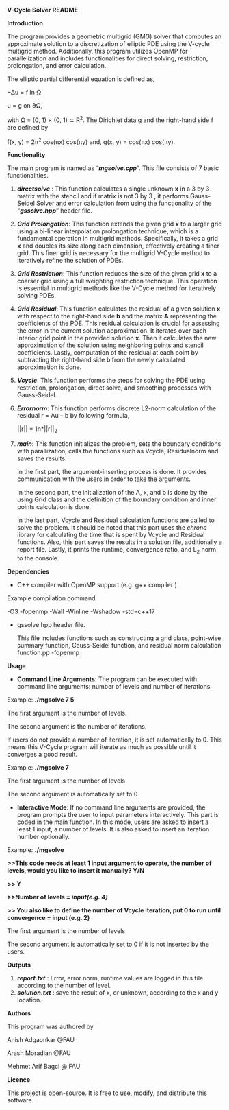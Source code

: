 ﻿**V-Cycle Solver README**

**Introduction**

The program provides a geometric multigrid (GMG) solver that computes an approximate solution to a discretization of elliptic PDE using the V-cycle multigrid method. Additionally, this program utilizes OpenMP for parallelization and includes functionalities for direct solving, restriction, prolongation, and error calculation.

The elliptic partial differential equation is defined as,

−Δu = f in Ω

u = g on ∂Ω,

with Ω = (0, 1) × (0, 1) ⊂ R<sup>2</sup>. The Dirichlet data g and the right-hand side f are defined by

f(x, y) = 2π<sup>2</sup> cos(πx) cos(πy) and, g(x, y) = cos(πx) cos(πy).

**Functionality**

The main program is named as “***mgsolve.cpp***”. This file consists of 7 basic functionalities.

1) ***directsolve*** : This function calculates a single unknown **x** in a 3 by 3 matrix with the stencil and if matrix is not 3 by 3 , it performs Gauss-Seidel Solver and error calculation from using the functionality of the “***gssolve.hpp***” header file. 
1) ***Grid Prolongation***: This function extends the given grid **x** to a larger grid using a bi-linear interpolation prolongation technique, which is a fundamental operation in multigrid methods. Specifically, it takes a grid **x** and doubles its size along each dimension, effectively creating a finer grid. This finer grid is necessary for the multigrid V-Cycle method to iteratively refine the solution of PDEs.
1) ***Grid Restriction***: This function reduces the size of the given grid **x** to a coarser grid using a full weighting restriction technique. This operation is essential in multigrid methods like the V-Cycle method for iteratively solving PDEs.
1) ***Grid Residual***: This function calculates the residual of a given solution **x** with respect to the right-hand side **b** and the matrix **A** representing the coefficients of the PDE. This residual calculation is crucial for assessing the error in the current solution approximation. It iterates over each interior grid point in the provided solution **x**. Then it calculates the new approximation of the solution using neighboring points and stencil coefficients. Lastly, computation of the residual at each point by subtracting the right-hand side **b** from the newly calculated approximation is done.
1) ***Vcycle***: This function performs the steps for solving the PDE using restriction, prolongation, direct solve, and smoothing processes with Gauss-Seidel.
1) ***Errornorm***: This function performs discrete L2-norm calculation of the residual r = Au – b by following formula,

   ||r|| =  1n\*||r||<sub>2</sub>


1) ***main***: This function initializes the problem, sets the boundary conditions with parallization, calls the functions such as Vcycle, Residualnorm and saves the results. 

   In the first part, the argument-inserting process is done. It provides communication with the users in order to take the arguments. 

   In the second part, the initialization of the A, x, and b is done by the using Grid class and the definition of the boundary condition and inner points calculation is done.

   In the last part, Vcycle and Residual calculation functions are called to solve the problem. It should be noted that this part uses the *chrono* library for calculating the time that is spent by Vcycle and Residual functions. Also, this part saves the results in a solution file, additionally a report file. Lastly, it prints the runtime, convergence ratio, and L<sub>2</sub> norm to the console. 

**Dependencies**

- C++ compiler with OpenMP support (e.g. g++ compiler )

Example compilation command:

-O3 -fopenmp -Wall -Winline -Wshadow -std=c++17

- gssolve.hpp header file.

  This file includes functions such as constructing a grid class, point-wise summary function, Gauss-Seidel function, and residual norm calculation function.pp -fopenmp 


**Usage**

- **Command Line Arguments**: The program can be executed with command line arguments: number of levels and number of iterations.

Example: **./mgsolve 7 5** 

The first argument is the number of levels.

The second argument is the number of iterations.

If users do not provide a number of iteration, it is set automatically to 0. This means this V-Cycle program will iterate as much as possible until it converges a good result.

Example: **./mgsolve 7**

The first argument is the number of levels

The second argument is automatically set to 0 


- **Interactive Mode**: If no command line arguments are provided, the program prompts the user to input parameters interactively. This part is coded in the main function. In this mode, users are asked to insert a least 1 input, a number of levels. It is also asked to insert an iteration number optionally. 

Example: **./mgsolve** 

**>>This code needs at least 1 input argument to operate, the number of levels, would you like to insert it manually? Y/N**

**>> Y**

**>>Number of levels = *input(e.g. 4)***

**>> You also like to define the number of Vcycle iteration, put 0 to run until convergence = input (e.g. 2)**

The first argument is the number of levels

The second argument is automatically set to 0 if it is not inserted by the users.

**Outputs**

1) ***report.txt*** : Error, error norm, runtime values are logged in this file according to the number of level.
1) ***solution.txt*** : save the result of x, or unknown, according to the x and y location.

**Authors**

This program was authored by

Anish Adgaonkar @FAU

Arash Moradian @FAU

Mehmet Arif Bagci @ FAU

**Licence** 

This project is open-source. It is free to use, modify, and distribute this software.


